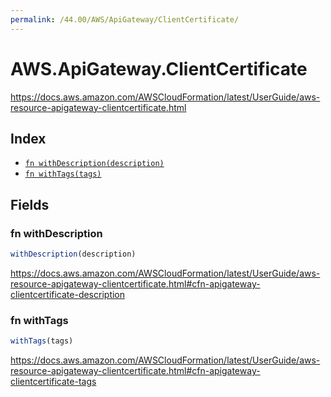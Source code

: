 ```yaml
---
permalink: /44.00/AWS/ApiGateway/ClientCertificate/
---
```


# AWS.ApiGateway.ClientCertificate

https://docs.aws.amazon.com/AWSCloudFormation/latest/UserGuide/aws-resource-apigateway-clientcertificate.html

## Index

* [`fn withDescription(description)`](#fn-withdescription)
* [`fn withTags(tags)`](#fn-withtags)

## Fields

### fn withDescription

```ts
withDescription(description)
```

https://docs.aws.amazon.com/AWSCloudFormation/latest/UserGuide/aws-resource-apigateway-clientcertificate.html#cfn-apigateway-clientcertificate-description

### fn withTags

```ts
withTags(tags)
```

https://docs.aws.amazon.com/AWSCloudFormation/latest/UserGuide/aws-resource-apigateway-clientcertificate.html#cfn-apigateway-clientcertificate-tags